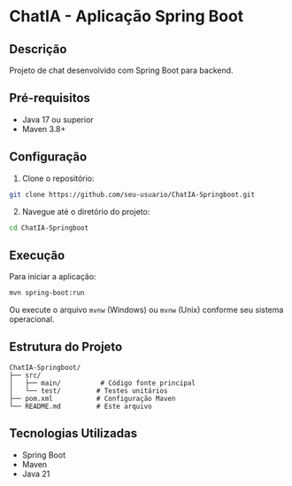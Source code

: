 # ChatIA - Aplicação Spring Boot

## Descrição
Projeto de chat desenvolvido com Spring Boot para backend.

## Pré-requisitos
- Java 17 ou superior
- Maven 3.8+ 

## Configuração
1. Clone o repositório:
```bash
git clone https://github.com/seu-usuario/ChatIA-Springboot.git
```

2. Navegue até o diretório do projeto:
```bash
cd ChatIA-Springboot
```

## Execução
Para iniciar a aplicação:
```bash
mvn spring-boot:run
```

Ou execute o arquivo `mvnw` (Windows) ou `mvnw` (Unix) conforme seu sistema operacional.

## Estrutura do Projeto
```
ChatIA-Springboot/
├── src/
│   ├── main/          # Código fonte principal
│   └── test/         # Testes unitários
├── pom.xml           # Configuração Maven
└── README.md         # Este arquivo
```

## Tecnologias Utilizadas
- Spring Boot
- Maven
- Java 21
